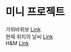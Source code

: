 # 미니 프로젝트

가위바위보 [Link](https://rock-scissors-papper-react-sa.netlify.app/)  
현재 위치의 날씨 [Link](https://rock-scissors-papper-react-sa.netlify.app/)  
H&M [Link](https://rock-scissors-papper-react-sa.netlify.app/)
